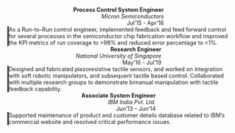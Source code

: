 <style>
.container {
  display: flex;
  width: 100%;
  flex-wrap: wrap;
  align-items: center;
  justify-content: space-around;
}


</style>

<div class="container" style="font-size:90%;">
      <div class="side" align="right">
        <b>Process Control System Engineer</b><br>
        <i>Micron Semiconductors</i><br>
        Jul’15 - Apr’16<br>
      </div>
      <div class="main" align="left" style="border-left-style: solid;">
        As a Run-to-Run control engineer, 
        implemented feedback and feed forward control 
        for several processes in the semiconductor chip fabrication workflow 
        and improved the KPI metrics of run coverage to >98% 
        and reduced error percentage to <1%.
      </div>
      <div class="side" align="right">
        <b>Research Engineer</b><br>
        <i>National University of Singapore</i><br>
        May’16 - Jul’19<br>
      </div>
      <div class="main" align="left" style="border-left-style: solid;">
        Designed and fabricated piezoresistive tactile sensors, and worked on integration with soft robotic manipulators, and subsequent tactile based control.
        Collaborated with multiple research groups to demonstrate bimanual manipulation with tactile feedback capability.
      </div>
      <div class="side" align="right">
        <b>Associate System Engineer</b><br>
        <i>IBM India Pvt. Ltd.</i><br>
        Jun’13 – Jun’14<br>
      </div>
      <div class="main" align="left" style="border-left-style: solid">
        Supported maintenance of product and customer details database 
        related to IBM’s commercial website 
        and resolved critical performance issues.
      </div>
</div>

